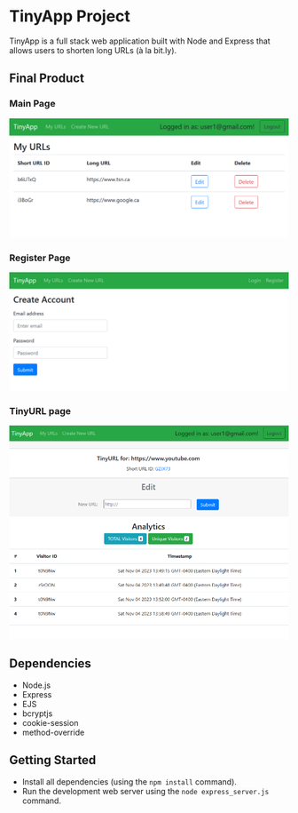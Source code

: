 # TinyApp Project

TinyApp is a full stack web application built with Node and Express that allows users to shorten long URLs (à la bit.ly).

## Final Product
### Main Page
!["Main URL Page"](https://github.com/glowiep/tinyapp/blob/master/docs/main-page.png?raw=true)
### Register Page
!["Register Page"](https://github.com/glowiep/tinyapp/blob/master/docs/register-page.png?raw=true)
### TinyURL page
!["TinyURL Page"](https://github.com/glowiep/tinyapp/blob/master/docs/tinyurl-page-with-analytics.png?raw=true)

## Dependencies

- Node.js
- Express
- EJS
- bcryptjs
- cookie-session
- method-override

## Getting Started

- Install all dependencies (using the `npm install` command).
- Run the development web server using the `node express_server.js` command.
